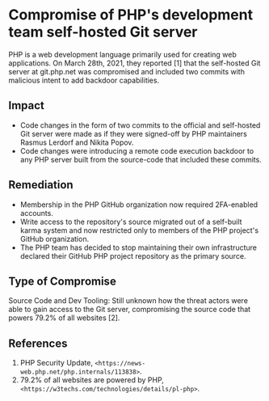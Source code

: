 # Compromise of PHP's development team self-hosted Git server

PHP is a web development language primarily used for creating web applications.
On March 28th, 2021, they reported [1] that the self-hosted Git server at
git.php.net was compromised and included two commits with malicious intent to
add backdoor capabilities.

## Impact

<!-- cSpell:ignore Rasmus -->
<!-- cSpell:ignore Lerdorf -->
<!-- cSpell:ignore Popov -->

- Code changes in the form of two commits to the official and self-hosted Git
  server were made as if they were signed-off by PHP maintainers Rasmus Lerdorf
  and Nikita Popov.
- Code changes were introducing a remote code execution backdoor to any PHP
  server built from the source-code that included these commits.

## Remediation

- Membership in the PHP GitHub organization now required 2FA-enabled accounts.
- Write access to the repository's source migrated out of a self-built karma
  system and now restricted only to members of the PHP project's GitHub
  organization.
- The PHP team has decided to stop maintaining their own infrastructure declared
  their GitHub PHP project repository as the primary source.

## Type of Compromise

Source Code and Dev Tooling: Still unknown how the threat actors were able to
gain access to the Git server, compromising the source code that powers 79.2% of
all websites [2].

## References

1. PHP Security Update, `<https://news-web.php.net/php.internals/113838>`.
2. 79.2% of all websites are powered by PHP,
   `<https://w3techs.com/technologies/details/pl-php>`.
